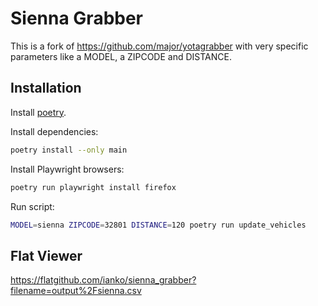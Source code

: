 # Sienna Grabber

This is a fork of https://github.com/major/yotagrabber with very specific
parameters like a MODEL, a ZIPCODE and DISTANCE.

## Installation

Install [poetry](https://python-poetry.org/docs/).

Install dependencies:

```bash
poetry install --only main
```

Install Playwright browsers:

```bash
poetry run playwright install firefox
```

Run script:

```bash
MODEL=sienna ZIPCODE=32801 DISTANCE=120 poetry run update_vehicles
```

## Flat Viewer

https://flatgithub.com/ianko/sienna_grabber?filename=output%2Fsienna.csv